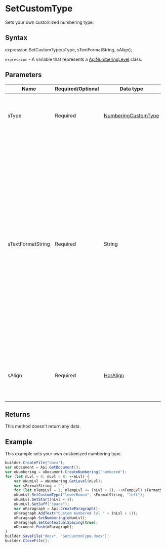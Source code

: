 # SetCustomType

Sets your own customized numbering type.

## Syntax

expression.SetCustomType(sType, sTextFormatString, sAlign);

`expression` - A variable that represents a [ApiNumberingLevel](../ApiNumberingLevel.md) class.

## Parameters

| **Name** | **Required/Optional** | **Data type** | **Description** |
| ------------- | ------------- | ------------- | ------------- |
| sType | Required | [NumberingCustomType](../../../Enumerations/NumberingCustomType.md) | The custom numbering type used for the current numbering definition. |
| sTextFormatString | Required | String | Any text in this parameter will be taken as literal text to be repeated in each instance of this numbering level, except for any use of the percent symbol (%) followed by a number, which will be used to indicate the one-based index of the number to be used at this level. Any number of a level higher than this level will be ignored. |
| sAlign | Required | [HorAlign](../../../Enumerations/HorAlign.md) | Type of justification applied to the text run in the current numbering level. |

## Returns

This method doesn't return any data.

## Example

This example sets your own customized numbering type.

```javascript
builder.CreateFile("docx");
var oDocument = Api.GetDocument();
var oNumbering = oDocument.CreateNumbering("numbered");
for (let nLvl = 0; nLvl < 8; ++nLvl) {
	var oNumLvl = oNumbering.GetLevel(nLvl);
	var sFormatString = "";
	for (let nTempLvl = 1; nTempLvl <= (nLvl + 1); ++nTempLvl) sFormatString += "%" + nTempLvl + ".";
	oNumLvl.SetCustomType("lowerRoman", sFormatString, "left");
	oNumLvl.SetStart(nLvl + 1);
	oNumLvl.SetSuff("space");
	var oParagraph = Api.CreateParagraph();
	oParagraph.AddText("Custom numbered lvl " + (nLvl + 1));
	oParagraph.SetNumbering(oNumLvl);
	oParagraph.SetContextualSpacing(true);
	oDocument.Push(oParagraph);
}
builder.SaveFile("docx", "SetCustomType.docx");
builder.CloseFile();
```